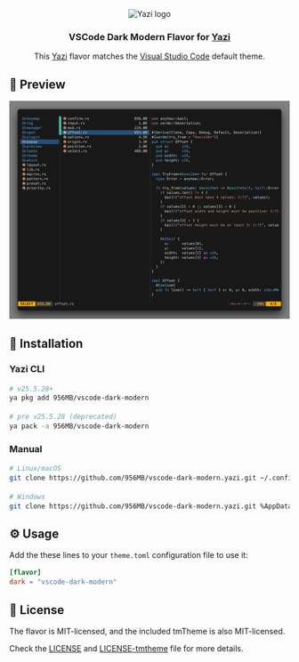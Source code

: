 <div align="center">
<img src="https://github.com/sxyazi/yazi/blob/main/assets/logo.png?raw=true" alt="Yazi logo" width="20%">
<h3>
	VSCode Dark Modern Flavor for <a href="https://github.com/sxyazi/yazi">Yazi</a>
</h3>
<a>
	This <a href="https://github.com/sxyazi/yazi">Yazi</a>  flavor matches the <a href="https://code.visualstudio.com/">Visual Studio Code</a> default theme.
</a>
</div>

## 👀 Preview

<img src="./preview.png" width="600" />

## 🎨 Installation

### Yazi CLI

```bash
# v25.5.28+
ya pkg add 956MB/vscode-dark-modern

# pre v25.5.28 (deprecated)
ya pack -a 956MB/vscode-dark-modern
```

### Manual

```bash
# Linux/macOS
git clone https://github.com/956MB/vscode-dark-modern.yazi.git ~/.config/yazi/flavors/vscode-dark-modern.yazi

# Windows
git clone https://github.com/956MB/vscode-dark-modern.yazi.git %AppData%\yazi\config\flavors\vscode-dark-modern.yazi
```

## ⚙️ Usage

Add the these lines to your `theme.toml` configuration file to use it:

```toml
[flavor]
dark = "vscode-dark-modern"
```

## 📜 License

The flavor is MIT-licensed, and the included tmTheme is also MIT-licensed.

Check the [LICENSE](LICENSE) and [LICENSE-tmtheme](LICENSE-tmtheme) file for more details.
